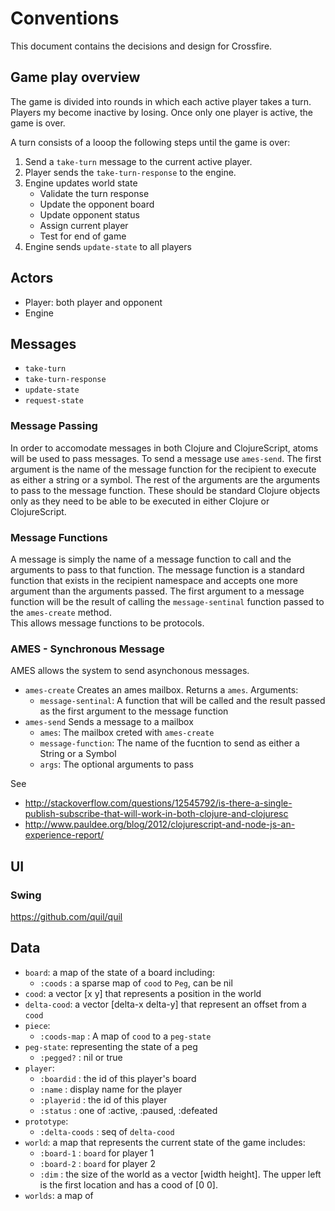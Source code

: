 # Conventions

This document contains the decisions and design for Crossfire.

## Game play overview
The game is divided into rounds in which each active player takes a turn.  Players my become inactive by losing.
Once only one player is active, the game is over.

A turn consists of a looop the following steps until the game is over:

1. Send a `take-turn` message to the current active player.
2. Player sends the `take-turn-response` to the engine.
3. Engine updates world state
    * Validate the turn response
    * Update the opponent board
    * Update opponent status
    * Assign current player
    * Test for end of game
4. Engine sends `update-state` to all players

## Actors

* Player: both player and opponent
* Engine

## Messages

* `take-turn`
* `take-turn-response`
* `update-state`
* `request-state`

### Message Passing

In order to accomodate messages in both Clojure and ClojureScript, atoms will be used to pass messages.  To send a message
use `ames-send`.  The first argument is the name of the message function for the recipient to execute as either a string or a symbol.
The rest of the arguments are the arguments to pass to the message function.  These should be standard Clojure objects only as
they need to be able to be executed in either Clojure or ClojureScript.

### Message Functions

A message is simply the name of a message function to call and the arguments to pass to that function.  The message function
is a standard function that exists in the recipient namespace and accepts one more argument than the arguments passed.  The first
argument to a message function will be the result of calling the `message-sentinal` function passed to the `ames-create` method.  
This allows message functions to be protocols.

### AMES - Synchronous Message 

AMES allows the system to send asynchonous messages.

*  `ames-create`  Creates an ames mailbox.  Returns a `ames`. Arguments:
    *  `message-sentinal`: A function that will be called and the result passed as the first argument to the message function
*  `ames-send` Sends a message to a mailbox
    * `ames`: The mailbox creted with `ames-create`
    * `message-function`: The name of the fucntion to send as either a String or a Symbol
    * `args`: The optional arguments to pass

See 

* http://stackoverflow.com/questions/12545792/is-there-a-single-publish-subscribe-that-will-work-in-both-clojure-and-clojuresc
* http://www.pauldee.org/blog/2012/clojurescript-and-node-js-an-experience-report/

## UI

### Swing

https://github.com/quil/quil

## Data

* `board`: a map of the state of a board including:
   * `:coods` :  a sparse map of `cood` to `Peg`, can be nil
* `cood`: a vector [x y] that represents a position in the world
* `delta-cood`: a vector [delta-x delta-y] that represent an offset from a `cood`
* `piece`: 
    * `:coods-map` : A map of `cood` to a `peg-state`
* `peg-state`: representing the state of a peg
    * `:pegged?` : nil or true
* `player`:
    * `:boardid` : the id of this player's board
    * `:name` : display name for the player
    * `:playerid` : the id of this player
    * `:status` : one of :active, :paused, :defeated
* `prototype`:
    * `:delta-coods` : seq of `delta-cood`
* `world`: a map that represents the current state of the game includes:
    * `:board-1` : `board` for player 1
    * `:board-2` : `board` for player 2
    * `:dim` : the size of the world as a vector [width height].  The upper left is the first location and has a cood of [0 0].
* `worlds`: a map of 

   